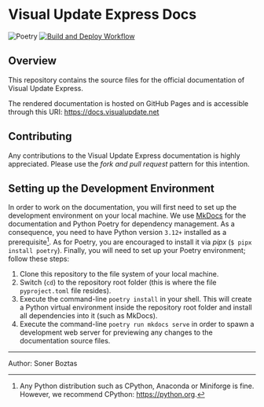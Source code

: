 # Visual Update Express Docs

![Poetry](https://img.shields.io/badge/Poetry-%233B82F6.svg?style=for-the-badge&logo=poetry&logoColor=0B3D8D) [![Build and Deploy Workflow](https://github.com/soner-boztas/visual-update-express-docs/actions/workflows/build_and_deploy.yml/badge.svg?branch=main&event=push)](https://github.com/soner-boztas/visual-update-express-docs/actions/workflows/build_and_deploy.yml)

## Overview

This repository contains the source files for the official documentation of Visual Update Express.

The rendered documentation is hosted on GitHub Pages and is accessible through this URI: https://docs.visualupdate.net

## Contributing

Any contributions to the Visual Update Express documentation is highly appreciated. Please use the _fork and pull request_ pattern for this intention.

## Setting up the Development Environment

In order to work on the documentation, you will first need to set up the development environment on your local machine. We use [MkDocs](https://www.mkdocs.org/) for the documentation and Python Poetry for dependency management. As a consequence, you need to have Python version `3.12+` installed as a prerequisite[^1]. As for Poetry, you are encouraged to install it via _pipx_ (`$ pipx install poetry`). Finally, you will need to set up your Poetry environment; follow these steps:
1. Clone this repository to the file system of your local machine.
2. Switch (`cd`) to the repository root folder (this is where the file `pyproject.toml` file resides).
3. Execute the command-line `poetry install` in your shell. This will create a Python virtual environment inside the repository root folder and install all dependencies into it (such as MkDocs).
4. Execute the command-line `poetry run mkdocs serve` in order to spawn a development web server for previewing any changes to the documentation source files. 

---

Author: Soner Boztas

[^1]: Any Python distribution such as CPython, Anaconda or Miniforge is fine. However, we recommend CPython: https://python.org.
